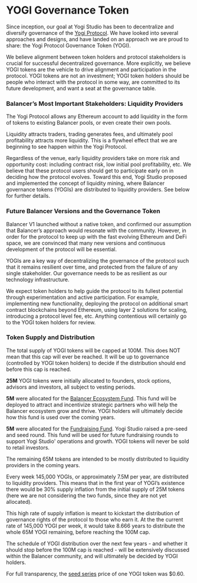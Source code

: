 # YOGI Governance Token

Since inception, our goal at Yogi Studio has been to decentralize and diversify governance of the [Yogi Protocol](http://balancer.finance/). We have looked into several approaches and designs, and have landed on an approach we are proud to share: the Yogi Protocol Governance Token \(YOGI\).

We believe alignment between token holders and protocol stakeholders is crucial for successful decentralized governance. More explicitly, we believe YOGI tokens are the vehicle to drive alignment and participation in the protocol. YOGI tokens are not an investment; YOGI token holders should be people who interact with the protocol in some way, are committed to its future development, and want a seat at the governance table.

### Balancer’s Most Important Stakeholders: Liquidity Providers <a id="6f3a"></a>

The Yogi Protocol allows any Ethereum account to add liquidity in the form of tokens to existing Balancer pools, or even create their own pools.

Liquidity attracts traders, trading generates fees, and ultimately pool profitability attracts more liquidity. This is a flywheel effect that we are beginning to see happen within the Yogi Protocol.

Regardless of the venue, early liquidity providers take on more risk and opportunity cost: including contract risk, low initial pool profitability, etc. We believe that these protocol users should get to participate early on in deciding how the protocol evolves. Toward this end, Yogi Studio proposed and implemented the concept of liquidity mining, where Balancer governance tokens \(YOGIs\) are distributed to liquidity providers. See below for further details.

### Future Balancer Versions and the Governance Token <a id="ffb5"></a>

Balancer V1 launched without a native token, and confirmed our assumption that Balancer’s approach would resonate with the community. However, in order for the protocol to keep up with the fast evolving Ethereum and DeFi space, we are convinced that many new versions and continuous development of the protocol will be essential.

YOGIs are a key way of decentralizing the governance of the protocol such that it remains resilient over time, and protected from the failure of any single stakeholder. Our governance needs to be as resilient as our technology infrastructure.

We expect token holders to help guide the protocol to its fullest potential through experimentation and active participation. For example, implementing new functionality, deploying the protocol on additional smart contract blockchains beyond Ethereum, using layer 2 solutions for scaling, introducing a protocol level fee, etc. Anything contentious will certainly go to the YOGI token holders for review.

### Token Supply and Distribution <a id="14a8"></a>

The total supply of YOGI tokens will be capped at 100M. This does NOT mean that this cap will ever be reached. It will be up to governance \(controlled by YOGI token holders\) to decide if the distribution should end before this cap is reached. 

**25M** YOGI tokens were initially allocated to founders, stock options, advisors and investors, all subject to vesting periods.

**5M** were allocated for the [Balancer Ecosystem Fund](https://etherscan.io/token/0xba100000625a3754423978a60c9317c58a424e3d?a=0xb618f903ad1d00d6f7b92f5b0954dcdc056fc533). This fund will be deployed to attract and incentivize strategic partners who will help the Balancer ecosystem grow and thrive. YOGI holders will ultimately decide how this fund is used over the coming years.

**5M** were allocated for the [Fundraising Fund](https://etherscan.io/token/0xba100000625a3754423978a60c9317c58a424e3d?a=0xb129f73f1afd3a49c701241f374db17ae63b20eb). Yogi Studio raised a pre-seed and seed round. This fund will be used for future fundraising rounds to support Yogi Studio' operations and growth. YOGI tokens will never be sold to retail investors.

The remaining 65M tokens are intended to be mostly distributed to liquidity providers in the coming years. 

Every week 145,000 YOGIs, or approximately 7.5M per year, are distributed to liquidity providers. This means that in the first year of YOGI’s existence there would be 30% supply inflation from the initial supply of 25M tokens \(here we are not considering the two funds, since they are not yet allocated\). 

This high rate of supply inflation is meant to kickstart the distribution of governance rights of the protocol to those who earn it. At the the current rate of 145,000 YOGI per week, it would take 8.666 years to distribute the whole 65M YOGI remaining, before reaching the 100M cap.

The schedule of YOGI distribution over the next few years - and whether it should stop before the 100M cap is reached - will be extensively discussed within the Balancer community, and will ultimately be decided by YOGI holders.

For full transparency, the [seed series](https://medium.com/balancer-protocol/balancer-labs-raises-3m-to-supercharge-programmable-liquidity-8f1a42323c78) price of one YOGI token was $0.60.

